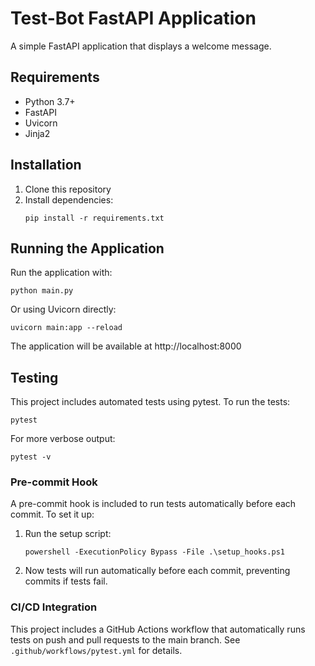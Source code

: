# Test-Bot FastAPI Application

A simple FastAPI application that displays a welcome message.

## Requirements

- Python 3.7+
- FastAPI
- Uvicorn
- Jinja2

## Installation

1. Clone this repository
2. Install dependencies:
   ```
   pip install -r requirements.txt
   ```

## Running the Application

Run the application with:

```
python main.py
```

Or using Uvicorn directly:

```
uvicorn main:app --reload
```

The application will be available at http://localhost:8000

## Testing

This project includes automated tests using pytest. To run the tests:

```
pytest
```

For more verbose output:

```
pytest -v
```

### Pre-commit Hook

A pre-commit hook is included to run tests automatically before each commit. To set it up:

1. Run the setup script:

   ```
   powershell -ExecutionPolicy Bypass -File .\setup_hooks.ps1
   ```

2. Now tests will run automatically before each commit, preventing commits if tests fail.

### CI/CD Integration

This project includes a GitHub Actions workflow that automatically runs tests on push and pull requests to the main branch. See `.github/workflows/pytest.yml` for details.
